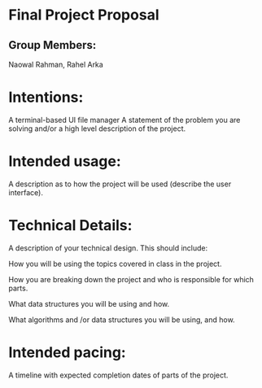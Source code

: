 # Final Project Proposal

## Group Members:

Naowal Rahman, Rahel Arka
       
# Intentions:

A terminal-based UI file manager
A statement of the problem you are solving and/or a high level description of the project.
    
# Intended usage:

A description as to how the project will be used (describe the user interface).
  
# Technical Details:

A description of your technical design. This should include:
   
How you will be using the topics covered in class in the project.
     
How you are breaking down the project and who is responsible for which parts.
  
What data structures you will be using and how.
     
What algorithms and /or data structures you will be using, and how.
    
# Intended pacing:

A timeline with expected completion dates of parts of the project.
